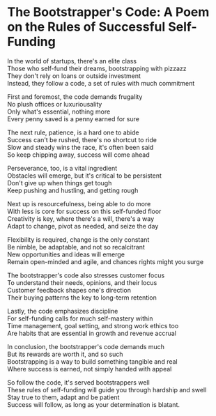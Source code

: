 # The Bootstrapper's Code: A Poem on the Rules of Successful Self-Funding

In the world of startups, there's an elite class  
Those who self-fund their dreams, bootstrapping with pizzazz  
They don't rely on loans or outside investment  
Instead, they follow a code, a set of rules with much commitment  

First and foremost, the code demands frugality  
No plush offices or luxuriousality  
Only what's essential, nothing more  
Every penny saved is a penny earned for sure  

The next rule, patience, is a hard one to abide  
Success can't be rushed, there's no shortcut to ride  
Slow and steady wins the race, it's often been said  
So keep chipping away, success will come ahead  

Perseverance, too, is a vital ingredient  
Obstacles will emerge, but it's critical to be persistent  
Don't give up when things get tough  
Keep pushing and hustling, and getting rough  

Next up is resourcefulness, being able to do more  
With less is core for success on this self-funded floor  
Creativity is key, where there's a will, there's a way  
Adapt to change, pivot as needed, and seize the day  

Flexibility is required, change is the only constant  
Be nimble, be adaptable, and not so recalcitrant  
New opportunities and ideas will emerge  
Remain open-minded and agile, and chances rights might you surge  

The bootstrapper's code also stresses customer focus  
To understand their needs, opinions, and their locus  
Customer feedback shapes one's direction  
Their buying patterns the key to long-term retention  

Lastly, the code emphasizes discipline  
For self-funding calls for much self-mastery within  
Time management, goal setting, and strong work ethics too  
Are habits that are essential in growth and revenue accrual  

In conclusion, the bootstrapper's code demands much  
But its rewards are worth it, and so such  
Bootstrapping is a way to build something tangible and real  
Where success is earned, not simply handed with appeal  

So follow the code, it's served bootstrappers well  
These rules of self-funding will guide you through hardship and swell  
Stay true to them, adapt and be patient  
Success will follow, as long as your determination is blatant.